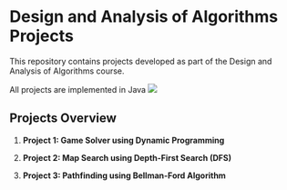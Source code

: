 # Design and Analysis of Algorithms Projects

This repository contains projects developed as part of the Design and Analysis of Algorithms course. </br>

All projects are implemented in Java <img src="https://img.icons8.com/color/48/000000/java-coffee-cup-logo.png"/> 

## Projects Overview

1. **Project 1: Game Solver using Dynamic Programming**

2. **Project 2: Map Search using Depth-First Search (DFS)**

3. **Project 3: Pathfinding using Bellman-Ford Algorithm**
